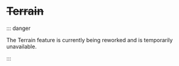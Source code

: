 # ~~Terrain~~

::: danger

The Terrain feature is currently being reworked and is temporarily unavailable.

:::
